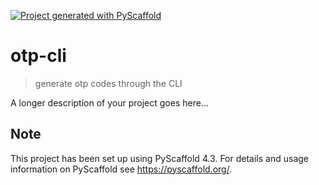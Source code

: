 <!-- These are examples of badges you might want to add to your README:
     please update the URLs accordingly

[![Built Status](https://api.cirrus-ci.com/github/<USER>/otp-cli.svg?branch=main)](https://cirrus-ci.com/github/<USER>/otp-cli)
[![ReadTheDocs](https://readthedocs.org/projects/otp-cli/badge/?version=latest)](https://otp-cli.readthedocs.io/en/stable/)
[![Coveralls](https://img.shields.io/coveralls/github/<USER>/otp-cli/main.svg)](https://coveralls.io/r/<USER>/otp-cli)
[![PyPI-Server](https://img.shields.io/pypi/v/otp-cli.svg)](https://pypi.org/project/otp-cli/)
[![Conda-Forge](https://img.shields.io/conda/vn/conda-forge/otp-cli.svg)](https://anaconda.org/conda-forge/otp-cli)
[![Monthly Downloads](https://pepy.tech/badge/otp-cli/month)](https://pepy.tech/project/otp-cli)
[![Twitter](https://img.shields.io/twitter/url/http/shields.io.svg?style=social&label=Twitter)](https://twitter.com/otp-cli)
-->

[![Project generated with PyScaffold](https://img.shields.io/badge/-PyScaffold-005CA0?logo=pyscaffold)](https://pyscaffold.org/)

# otp-cli

> generate otp codes through the CLI

A longer description of your project goes here...


<!-- pyscaffold-notes -->

## Note

This project has been set up using PyScaffold 4.3. For details and usage
information on PyScaffold see https://pyscaffold.org/.
